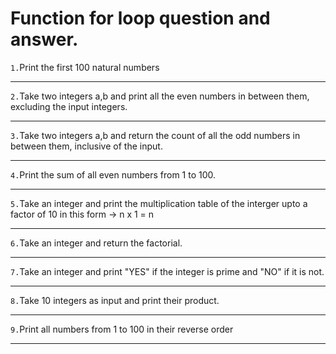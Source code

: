 # Function for loop question and answer.

`1.`Print the first 100 natural numbers

---

`2.`Take two integers a,b and print all the even numbers in between them, excluding the input integers.

---

`3.`Take two integers a,b and return the count of all the odd numbers in between them, inclusive of the input.

---

`4.`Print the sum of all even numbers from 1 to 100.

---

`5.`Take an integer and print the multiplication table of the interger upto a factor of 10 in this form -> n x 1 = n

---

`6.`Take an integer and return the factorial.

---

`7.`Take an integer and print "YES" if the integer is prime and "NO" if it is not.

---

`8.`Take 10 integers as input and print their product.

---

`9.`Print all numbers from 1 to 100 in their reverse order

---
